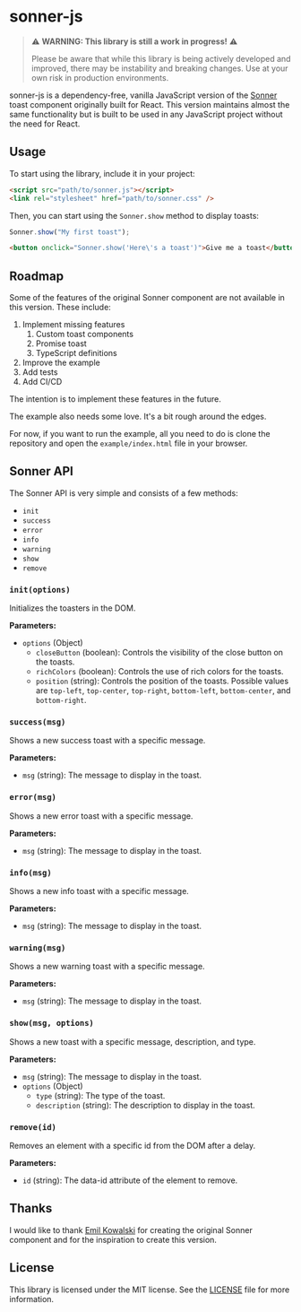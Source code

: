 # sonner-js

> :warning: **WARNING: This library is still a work in progress!** :warning:
>
> Please be aware that while this library is being actively developed and improved, there may be instability and breaking changes. Use at your own risk in production environments.

sonner-js is a dependency-free, vanilla JavaScript version of the [Sonner](https://sonner.emilkowal.ski/) toast component originally built for React. This version maintains almost the same functionality but is built to be used in any JavaScript project without the need for React.

## Usage

To start using the library, include it in your project:

```html
<script src="path/to/sonner.js"></script>
<link rel="stylesheet" href="path/to/sonner.css" />
```

Then, you can start using the `Sonner.show` method to display toasts:

```javascript
Sonner.show("My first toast");
```

```html
<button onclick="Sonner.show('Here\'s a toast')">Give me a toast</button>
```

## Roadmap

Some of the features of the original Sonner component are not available in this version. These include:

1. Implement missing features
   1. Custom toast components
   2. Promise toast
   3. TypeScript definitions
2. Improve the example
3. Add tests
4. Add CI/CD

The intention is to implement these features in the future.

The example also needs some love. It's a bit rough around the edges.

For now, if you want to run the example, all you need to do is clone the repository and open the `example/index.html` file in your browser.

## Sonner API

The Sonner API is very simple and consists of a few methods:

- `init`
- `success`
- `error`
- `info`
- `warning`
- `show`
- `remove`

### `init(options)`

Initializes the toasters in the DOM.

**Parameters:**

- `options` (Object)
  - `closeButton` (boolean): Controls the visibility of the close button on the toasts.
  - `richColors` (boolean): Controls the use of rich colors for the toasts.
  - `position` (string): Controls the position of the toasts. Possible values are `top-left`, `top-center`, `top-right`, `bottom-left`, `bottom-center`, and `bottom-right`.

### `success(msg)`

Shows a new success toast with a specific message.

**Parameters:**

- `msg` (string): The message to display in the toast.

### `error(msg)`

Shows a new error toast with a specific message.

**Parameters:**

- `msg` (string): The message to display in the toast.

### `info(msg)`

Shows a new info toast with a specific message.

**Parameters:**

- `msg` (string): The message to display in the toast.

### `warning(msg)`

Shows a new warning toast with a specific message.

**Parameters:**

- `msg` (string): The message to display in the toast.

### `show(msg, options)`

Shows a new toast with a specific message, description, and type.

**Parameters:**

- `msg` (string): The message to display in the toast.
- `options` (Object)
  - `type` (string): The type of the toast.
  - `description` (string): The description to display in the toast.

### `remove(id)`

Removes an element with a specific id from the DOM after a delay.

**Parameters:**

- `id` (string): The data-id attribute of the element to remove.

## Thanks

I would like to thank [Emil Kowalski](https://emilkowal.ski/) for creating the original Sonner component and for the inspiration to create this version.

## License

This library is licensed under the MIT license. See the [LICENSE](LICENSE) file for more information.
